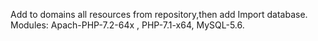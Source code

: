  Add to domains all resources from repository,then add Import database. Modules: Apach-PHP-7.2-64x , PHP-7.1-x64, MySQL-5.6.
